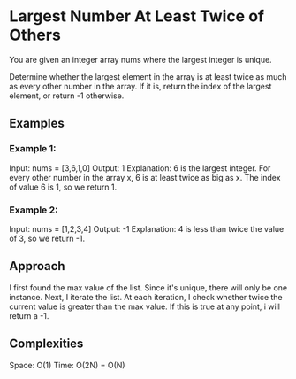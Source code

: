 # Largest Number At Least Twice of Others

You are given an integer array nums where the largest integer is unique.

Determine whether the largest element in the array is at least twice as much as every other number in the array. If it is, return the index of the largest element, or return -1 otherwise.

## Examples

### Example 1:

Input: nums = [3,6,1,0]
Output: 1
Explanation: 6 is the largest integer.
For every other number in the array x, 6 is at least twice as big as x.
The index of value 6 is 1, so we return 1.

### Example 2:

Input: nums = [1,2,3,4]
Output: -1
Explanation: 4 is less than twice the value of 3, so we return -1.

## Approach

I first found the max value of the list. Since it's unique, there will only be one instance. Next, I iterate the list. At each iteration, I check whether twice the current value is greater than the max value. If this is true at any point, i will return a -1.

## Complexities

Space: O(1)
Time: O(2N) = O(N)
